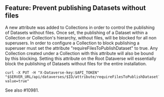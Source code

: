 ## Feature: Prevent publishing Datasets without files
A new attribute was added to Collections in order to control the publishing of Datasets without files. Once set, the publishing of a Dataset within a Collection or Collection's hierarchy, without files, will be blocked for all non superusers.
In order to configure a Collection to block publishing a superuser must set the attribute "requireFilesToPublishDataset" to true.
Any Collection created under a Collection with this attribute will also be bound by this blocking. Setting this attribute on the Root Dataverse will essentially block the publishing of Datasets without files for the entire installation.
```shell
curl -X PUT -H "X-Dataverse-key:$API_TOKEN" "$SERVER_URL/api/dataverses/$ID/attribute/requireFilesToPublishDataset?value=true"
```

See also #10981.
